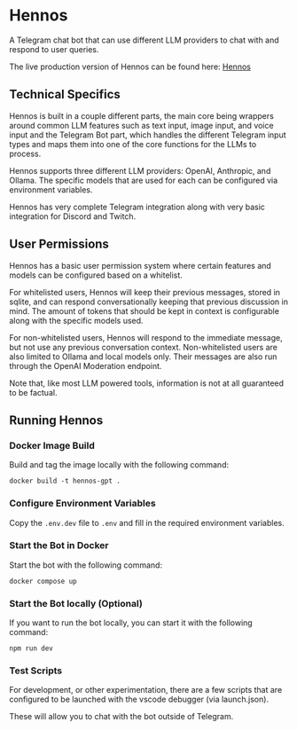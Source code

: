 # Hennos

A Telegram chat bot that can use different LLM providers to chat with and respond to user queries.

The live production version of Hennos can be found here: [Hennos](https://t.me/repka_gpt_bot)

## Technical Specifics

Hennos is built in a couple different parts, the main core being wrappers around common LLM features such as text input, image input, and voice input and the Telegram Bot part, which handles the different Telegram input types and maps them into one of the core functions for the LLMs to process.

Hennos supports three different LLM providers: OpenAI, Anthropic, and Ollama. The specific models that are used for each can be configured via environment variables.

Hennos has very complete Telegram integration along with very basic integration for Discord and Twitch.

## User Permissions

Hennos has a basic user permission system where certain features and models can be configured based on a whitelist.

For whitelisted users, Hennos will keep their previous messages, stored in sqlite, and can respond conversationally keeping that previous discussion in mind. The amount of tokens that should be kept in context is configurable along with the specific models used.

For non-whitelisted users, Hennos will respond to the immediate message, but not use any previous conversation context. Non-whitelisted users are also limited to Ollama and local models only. Their messages are also run through the OpenAI Moderation endpoint.

Note that, like most LLM powered tools, information is not at all guaranteed to be factual.

## Running Hennos

### Docker Image Build

Build and tag the image locally with the following command:

```shell
docker build -t hennos-gpt .
```

### Configure Environment Variables

Copy the `.env.dev` file to `.env` and fill in the required environment variables.

### Start the Bot in Docker

Start the bot with the following command:

```shell
docker compose up
```

### Start the Bot locally (Optional)

If you want to run the bot locally, you can start it with the following command:

```shell
npm run dev
```

### Test Scripts

For development, or other experimentation, there are a few scripts that are configured to be launched with the vscode debugger (via launch.json).

These will allow you to chat with the bot outside of Telegram.
